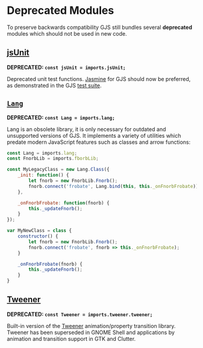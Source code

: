 # Deprecated Modules

To preserve backwards compatibility GJS still bundles several **deprecated** modules which should not be used in new code.

## [jsUnit](https://gitlab.gnome.org/GNOME/gjs/blob/master/modules/script/jsUnit.js)

**DEPRECATED:  `const jsUnit = imports.jsUnit;`**

Deprecated unit test functions. [Jasmine][jasmine-gjs] for GJS should now be preferred, as demonstrated in the GJS [test suite][gjs-tests].

[jasmine-gjs]: https://github.com/ptomato/jasmine-gjs
[gjs-tests]: https://gitlab.gnome.org/GNOME/gjs/blob/master/installed-tests/js

## [`Lang`](https://gitlab.gnome.org/GNOME/gjs/blob/master/modules/script/lang.js)

**DEPRECATED:  `const Lang = imports.lang;`**

Lang is an obsolete library, it is only necessary for outdated and unsupported versions of GJS. It implements a variety of utilities which predate modern JavaScript features such as classes and arrow functions:

```js
const Lang = imports.lang;
const FnorbLib = imports.fborbLib;

const MyLegacyClass = new Lang.Class({
    _init: function() {
        let fnorb = new FnorbLib.Fnorb();
        fnorb.connect('frobate', Lang.bind(this, this._onFnorbFrobate));
    },

    _onFnorbFrobate: function(fnorb) {
        this._updateFnorb();
    }
});

var MyNewClass = class {
    constructor() {
        let fnorb = new FnorbLib.Fnorb();
        fnorb.connect('frobate', fnorb => this._onFnorbFrobate);
    }

    _onFnorbFrobate(fnorb) {
        this._updateFnorb();
    }
}
```

## [Tweener](https://gitlab.gnome.org/GNOME/gjs/blob/master/modules/script/tweener/)

**DEPRECATED: `const Tweener = imports.tweener.tweener;`**

Built-in version of the [Tweener][tweener-www] animation/property transition library. Tweener has been superseded in GNOME Shell and applications by animation and transition support in GTK and Clutter.

[tweener-www]: http://hosted.zeh.com.br/tweener/docs/
